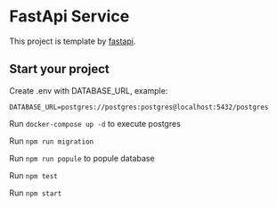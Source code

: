 # FastApi Service

This project is template by  [fastapi](https://github.com/cogup/fastapi-template).

## Start your project

Create .env with DATABASE_URL, example:
```
DATABASE_URL=postgres://postgres:postgres@localhost:5432/postgres
```

Run `docker-compose up -d` to execute postgres

Run `npm run migration`

Run `npm run popule` to popule database

Run `npm test`

Run `npm start`

